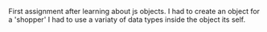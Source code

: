 First assignment after learning about js objects. I had to create an object for a 'shopper'
I had to use a variaty of data types inside the object its self.
